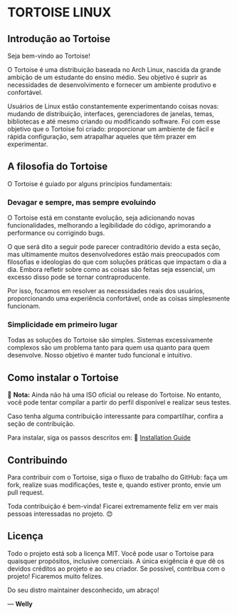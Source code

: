 # TORTOISE LINUX

## Introdução ao Tortoise

Seja bem-vindo ao Tortoise!

O Tortoise é uma distribuição baseada no Arch Linux, nascida da grande ambição de um estudante do ensino médio. Seu objetivo é suprir as necessidades de desenvolvimento e fornecer um ambiente produtivo e confortável.

Usuários de Linux estão constantemente experimentando coisas novas: mudando de distribuição, interfaces, gerenciadores de janelas, temas, bibliotecas e até mesmo criando ou modificando software. Foi com esse objetivo que o Tortoise foi criado: proporcionar um ambiente de fácil e rápida configuração, sem atrapalhar aqueles que têm prazer em experimentar.

## A filosofia do Tortoise

O Tortoise é guiado por alguns princípios fundamentais:

### Devagar e sempre, mas sempre evoluindo

O Tortoise está em constante evolução, seja adicionando novas funcionalidades, melhorando a legibilidade do código, aprimorando a performance ou corrigindo bugs.

O que será dito a seguir pode parecer contraditório devido a esta seção, mas ultimamente muitos desenvolvedores estão mais preocupados com filosofias e ideologias do que com soluções práticas que impactam o dia a dia. Embora refletir sobre como as coisas são feitas seja essencial, um excesso disso pode se tornar contraproducente.

Por isso, focamos em resolver as necessidades reais dos usuários, proporcionando uma experiência confortável, onde as coisas simplesmente funcionam.

### Simplicidade em primeiro lugar

Todas as soluções do Tortoise são simples. Sistemas excessivamente complexos são um problema tanto para quem usa quanto para quem desenvolve. Nosso objetivo é manter tudo funcional e intuitivo.

## Como instalar o Tortoise

📌 **Nota:** Ainda não há uma ISO oficial ou release do Tortoise. No entanto, você pode tentar compilar a partir do perfil disponível e realizar seus testes.

Caso tenha alguma contribuição interessante para compartilhar, confira a seção de contribuição.

Para instalar, siga os passos descritos em:
🔗 [Installation Guide](https://tortoise.wellyxs.com/docs/installation_guide)

## Contribuindo

Para contribuir com o Tortoise, siga o fluxo de trabalho do GitHub: faça um fork, realize suas modificações, teste e, quando estiver pronto, envie um pull request.

Toda contribuição é bem-vinda! Ficarei extremamente feliz em ver mais pessoas interessadas no projeto. 😊

## Licença

Todo o projeto está sob a licença MIT. Você pode usar o Tortoise para quaisquer propósitos, inclusive comerciais. A única exigência é que dê os devidos créditos ao projeto e ao seu criador. Se possível, contribua com o projeto! Ficaremos muito felizes.

Do seu distro maintainer desconhecido, um abraço!

— **Welly**
